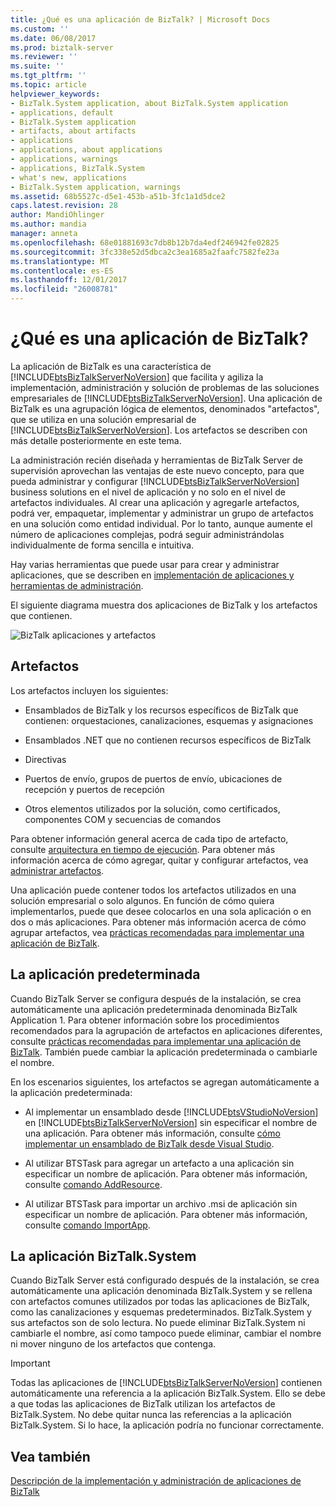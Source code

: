 ```yaml
---
title: ¿Qué es una aplicación de BizTalk? | Microsoft Docs
ms.custom: ''
ms.date: 06/08/2017
ms.prod: biztalk-server
ms.reviewer: ''
ms.suite: ''
ms.tgt_pltfrm: ''
ms.topic: article
helpviewer_keywords:
- BizTalk.System application, about BizTalk.System application
- applications, default
- BizTalk.System application
- artifacts, about artifacts
- applications
- applications, about applications
- applications, warnings
- applications, BizTalk.System
- what's new, applications
- BizTalk.System application, warnings
ms.assetid: 68b5527c-d5e1-453b-a51b-3fc1a1d5dce2
caps.latest.revision: 28
author: MandiOhlinger
ms.author: mandia
manager: anneta
ms.openlocfilehash: 68e01881693c7db8b12b7da4edf246942fe02825
ms.sourcegitcommit: 3fc338e52d5dbca2c3ea1685a2faafc7582fe23a
ms.translationtype: MT
ms.contentlocale: es-ES
ms.lasthandoff: 12/01/2017
ms.locfileid: "26008781"
---
```

# <a name="what-is-a-biztalk-application"></a>¿Qué es una aplicación de BizTalk?
La aplicación de BizTalk es una característica de [!INCLUDE[btsBizTalkServerNoVersion](../includes/btsbiztalkservernoversion-md.md)] que facilita y agiliza la implementación, administración y solución de problemas de las soluciones empresariales de [!INCLUDE[btsBizTalkServerNoVersion](../includes/btsbiztalkservernoversion-md.md)]. Una aplicación de BizTalk es una agrupación lógica de elementos, denominados "artefactos", que se utiliza en una solución empresarial de [!INCLUDE[btsBizTalkServerNoVersion](../includes/btsbiztalkservernoversion-md.md)]. Los artefactos se describen con más detalle posteriormente en este tema.  
  
 La administración recién diseñada y herramientas de BizTalk Server de supervisión aprovechan las ventajas de este nuevo concepto, para que pueda administrar y configurar [!INCLUDE[btsBizTalkServerNoVersion](../includes/btsbiztalkservernoversion-md.md)] business solutions en el nivel de aplicación y no solo en el nivel de artefactos individuales. Al crear una aplicación y agregarle artefactos, podrá ver, empaquetar, implementar y administrar un grupo de artefactos en una solución como entidad individual. Por lo tanto, aunque aumente el número de aplicaciones complejas, podrá seguir administrándolas individualmente de forma sencilla e intuitiva.  
  
 Hay varias herramientas que puede usar para crear y administrar aplicaciones, que se describen en [implementación de aplicaciones y herramientas de administración](../core/application-deployment-and-management-tools.md).  
  
 El siguiente diagrama muestra dos aplicaciones de BizTalk y los artefactos que contienen.  
  
 ![BizTalk aplicaciones y artefactos](../core/media/biztalkapplication.gif "BizTalkApplication")  
  
## <a name="artifacts"></a>Artefactos  
 Los artefactos incluyen los siguientes:  
  
-   Ensamblados de BizTalk y los recursos específicos de BizTalk que contienen: orquestaciones, canalizaciones, esquemas y asignaciones  
  
-   Ensamblados .NET que no contienen recursos específicos de BizTalk  
  
-   Directivas  
  
-   Puertos de envío, grupos de puertos de envío, ubicaciones de recepción y puertos de recepción  
  
-   Otros elementos utilizados por la solución, como certificados, componentes COM y secuencias de comandos  
  
 Para obtener información general acerca de cada tipo de artefacto, consulte [arquitectura en tiempo de ejecución](../core/runtime-architecture.md). Para obtener más información acerca de cómo agregar, quitar y configurar artefactos, vea [administrar artefactos](../core/managing-artifacts.md).  
  
 Una aplicación puede contener todos los artefactos utilizados en una solución empresarial o solo algunos. En función de cómo quiera implementarlos, puede que desee colocarlos en una sola aplicación o en dos o más aplicaciones. Para obtener más información acerca de cómo agrupar artefactos, vea [prácticas recomendadas para implementar una aplicación de BizTalk](../core/best-practices-for-deploying-a-biztalk-application.md).  
  
## <a name="the-default-application"></a>La aplicación predeterminada  
 Cuando BizTalk Server se configura después de la instalación, se crea automáticamente una aplicación predeterminada denominada BizTalk Application 1. Para obtener información sobre los procedimientos recomendados para la agrupación de artefactos en aplicaciones diferentes, consulte [prácticas recomendadas para implementar una aplicación de BizTalk](../core/best-practices-for-deploying-a-biztalk-application.md). También puede cambiar la aplicación predeterminada o cambiarle el nombre.  
  
 En los escenarios siguientes, los artefactos se agregan automáticamente a la aplicación predeterminada:  
  
-   Al implementar un ensamblado desde [!INCLUDE[btsVStudioNoVersion](../includes/btsvstudionoversion-md.md)] en [!INCLUDE[btsBizTalkServerNoVersion](../includes/btsbiztalkservernoversion-md.md)] sin especificar el nombre de una aplicación. Para obtener más información, consulte [cómo implementar un ensamblado de BizTalk desde Visual Studio](../core/how-to-deploy-a-biztalk-assembly-from-visual-studio.md).  
  
-   Al utilizar BTSTask para agregar un artefacto a una aplicación sin especificar un nombre de aplicación. Para obtener más información, consulte [comando AddResource](../core/addresource-command.md).  
  
-   Al utilizar BTSTask para importar un archivo .msi de aplicación sin especificar un nombre de aplicación. Para obtener más información, consulte [comando ImportApp](../core/importapp-command.md).  
  
## <a name="the-biztalksystem-application"></a>La aplicación BizTalk.System  
 Cuando BizTalk Server está configurado después de la instalación, se crea automáticamente una aplicación denominada BizTalk.System y se rellena con artefactos comunes utilizados por todas las aplicaciones de BizTalk, como las canalizaciones y esquemas predeterminados. BizTalk.System y sus artefactos son de solo lectura. No puede eliminar BizTalk.System ni cambiarle el nombre, así como tampoco puede eliminar, cambiar el nombre ni mover ninguno de los artefactos que contenga.  
  
> [!IMPORTANT]
>  Todas las aplicaciones de [!INCLUDE[btsBizTalkServerNoVersion](../includes/btsbiztalkservernoversion-md.md)] contienen automáticamente una referencia a la aplicación BizTalk.System. Ello se debe a que todas las aplicaciones de BizTalk utilizan los artefactos de BizTalk.System. No debe quitar nunca las referencias a la aplicación BizTalk.System. Si lo hace, la aplicación podría no funcionar correctamente.  
  
## <a name="see-also"></a>Vea también  
 [Descripción de la implementación y administración de aplicaciones de BizTalk](../core/understanding-biztalk-application-deployment-and-management.md)